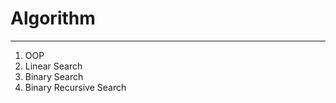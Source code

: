 # Algorithm
<hr/>
<ol> 
 <li>OOP</li>
 <li>Linear Search</li>
 <li>Binary Search</li>
 <li>Binary Recursive Search</li>
<ol>
